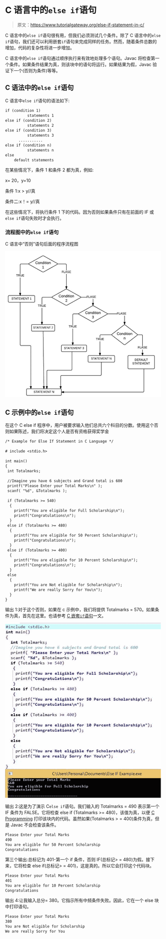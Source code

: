 # C 语言中的`else if`语句

> 原文：<https://www.tutorialgateway.org/else-if-statement-in-c/>

C 语言中的`else if`语句很有用，但我们必须测试几个条件。除了 C 语言中的`else if`语句，我们还可以利用嵌套`if`语句来完成同样的任务。然而，随着条件总数的增加，代码的复杂性将进一步增加。

C 语言中的`else if`语句通过顺序执行来有效地处理多个语句。Javac 将检查第一个条件。如果条件结果为真，则该块中的语句将运行。如果结果为假，Javac 验证下一个(否则为条件)等等。

## C 语法中的`else if`语句

C 语言中`else if`语句的语法如下:

```
if (condition 1)
          statements 1
else if (condition 2)
          statements 2
else if (condition 3)
          statements 3
      ...........
else if (condition n)
          statements n
else
    default statements
```

在某些情况下，条件 1 和条件 2 都为真，例如:

x= 20，y=10

条件 1:x > y//真

条件二:x！= y//真

在这些情况下，将执行条件 1 下的代码。因为否则如果条件只有在前面的 IF 或`else if`语句失败时才会执行。

### 流程图中的`else if`语句

C 语言中“否则”语句后面的程序流程图

![Flow Chart for Else If Statement in C Language](img/0f13aa923944456074f7c66131249b9d.png)

## C 示例中的`else if`语句

在这个 C else if 程序中，用户被要求输入他们总共六个科目的分数。使用这个否则如果陈述，我们将决定这个人是否有资格获得奖学金

```
/* Example for Else If Statement in C Language */

# include <stdio.h> 

int main() 
{
 int Totalmarks; 

 //Imagine you have 6 subjects and Grand total is 600 
 printf("Please Enter your Total Marks\n" ); 
 scanf( "%d", &Totalmarks ); 

 if (Totalmarks >= 540) 
  {
    printf("You are eligible for Full Scholarship\n");
    printf("Congratulations\n");
  } 
 else if (Totalmarks >= 480) 
  {
    printf("You are eligible for 50 Percent Scholarship\n");
    printf("Congratulations\n");
  } 
 else if (Totalmarks >= 400) 
  {
    printf("You are eligible for 10 Percent Scholarship\n");
    printf("Congratulations\n");
  } 
 else 
  {
    printf("You are Not eligible for Scholarship\n");
    printf("We are really Sorry for You\n");
  }
}
```

输出 1:对于这个否则，如果在 c 示例中，我们将提供 Totalmarks = 570。如果条件为真，首先在这里。也请参考 [C 嵌套`if`语句](https://www.tutorialgateway.org/nested-if-in-c/)一文。

![Else If Statement in C Language 1](img/6617e8c6319f70f0fd1a4ab027ac13f6.png)

输出 2:这是为了演示 C`else if`语句。我们输入的 Totalmarks = 490 表示第一个 IF 条件为 FALSE。它将检查 else if (Totalmarks >= 480)，该值为真，以便 [C Programming](https://www.tutorialgateway.org/c-programming/) 打印该块内的代码。虽然如果(Totalmarks > = 400)条件为真，但是 Javac 不会检查该条件。

```
Please Enter your Total Marks
490
You are eligible for 50 Percent Scholarship
Congratulations
```

第三个输出:总标记为 401-第一个 if 条件，否则 IF(总标记> = 480)为假。接下来，它将检查 else if(总标记> = 401)，这是真的。所以它会打印这个代码块。

```
Please Enter your Total Marks
401
You are eligible for 10 Percent Scholarship
Congratulations
```

输出 4:让我输入总分= 380。它指示所有中频条件失败。因此，它在一个 else 块中打印语句。

```
Please Enter your Total Marks
380
You are Not eligible for Scholarship
We are really Sorry for You
```